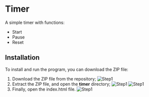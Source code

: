 # Timer
A simple timer with functions:
* Start
* Pause
* Reset

## Installation
To install and run the program, you can download the ZIP file:

1. Download the ZIP file from the repository;
![Step1](https://i.imgur.com/lJmpCQy.png)
2. Extract the ZIP file, and open the **timer** directory;
![Step1](https://i.imgur.com/pVLRlep.png)
![Step1](https://i.imgur.com/W8x2EwT.png)
3. Finally, open the index.html file.
![Step1](https://i.imgur.com/PtFTgN5.png)